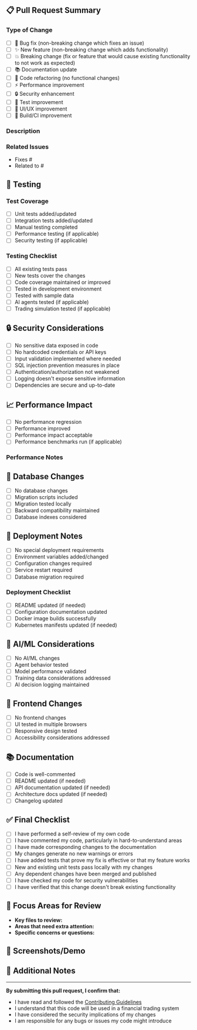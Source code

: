 ## 📋 Pull Request Summary

### Type of Change
<!-- Mark the relevant option with an "x" -->
- [ ] 🐛 Bug fix (non-breaking change which fixes an issue)
- [ ] ✨ New feature (non-breaking change which adds functionality)
- [ ] 💥 Breaking change (fix or feature that would cause existing functionality to not work as expected)
- [ ] 📚 Documentation update
- [ ] 🔧 Code refactoring (no functional changes)
- [ ] ⚡ Performance improvement
- [ ] 🔒 Security enhancement
- [ ] 🧪 Test improvement
- [ ] 🎨 UI/UX improvement
- [ ] 🔨 Build/CI improvement

### Description
<!-- Provide a clear and concise description of what this PR accomplishes -->

### Related Issues
<!-- Link to related issues using keywords: fixes, closes, resolves -->
- Fixes #
- Related to #

## 🧪 Testing

### Test Coverage
<!-- Describe the tests you ran and how they validate your changes -->
- [ ] Unit tests added/updated
- [ ] Integration tests added/updated
- [ ] Manual testing completed
- [ ] Performance testing (if applicable)
- [ ] Security testing (if applicable)

### Testing Checklist
<!-- Mark completed items with an "x" -->
- [ ] All existing tests pass
- [ ] New tests cover the changes
- [ ] Code coverage maintained or improved
- [ ] Tested in development environment
- [ ] Tested with sample data
- [ ] AI agents tested (if applicable)
- [ ] Trading simulation tested (if applicable)

## 🔒 Security Considerations

<!-- For trading platforms, security is paramount -->
- [ ] No sensitive data exposed in code
- [ ] No hardcoded credentials or API keys
- [ ] Input validation implemented where needed
- [ ] SQL injection prevention measures in place
- [ ] Authentication/authorization not weakened
- [ ] Logging doesn't expose sensitive information
- [ ] Dependencies are secure and up-to-date

## 📈 Performance Impact

<!-- Assess the performance impact of your changes -->
- [ ] No performance regression
- [ ] Performance improved
- [ ] Performance impact acceptable
- [ ] Performance benchmarks run (if applicable)

### Performance Notes
<!-- If there are performance implications, describe them -->

## 🔄 Database Changes

<!-- If this PR includes database changes -->
- [ ] No database changes
- [ ] Migration scripts included
- [ ] Migration tested locally
- [ ] Backward compatibility maintained
- [ ] Database indexes considered

## 🚀 Deployment Notes

<!-- Special considerations for deployment -->
- [ ] No special deployment requirements
- [ ] Environment variables added/changed
- [ ] Configuration changes required
- [ ] Service restart required
- [ ] Database migration required

### Deployment Checklist

- [ ] README updated (if needed)
- [ ] Configuration documentation updated
- [ ] Docker image builds successfully
- [ ] Kubernetes manifests updated (if needed)

## 🧠 AI/ML Considerations

<!-- If this PR affects AI agents or ML models -->
- [ ] No AI/ML changes
- [ ] Agent behavior tested
- [ ] Model performance validated
- [ ] Training data considerations addressed
- [ ] AI decision logging maintained

## 📱 Frontend Changes

<!-- If this PR includes frontend changes -->
- [ ] No frontend changes
- [ ] UI tested in multiple browsers
- [ ] Responsive design tested
- [ ] Accessibility considerations addressed

## 📚 Documentation

- [ ] Code is well-commented
- [ ] README updated (if needed)
- [ ] API documentation updated (if needed)
- [ ] Architecture docs updated (if needed)
- [ ] Changelog updated

## ✅ Final Checklist

- [ ] I have performed a self-review of my own code
- [ ] I have commented my code, particularly in hard-to-understand areas
- [ ] I have made corresponding changes to the documentation
- [ ] My changes generate no new warnings or errors
- [ ] I have added tests that prove my fix is effective or that my feature works
- [ ] New and existing unit tests pass locally with my changes
- [ ] Any dependent changes have been merged and published
- [ ] I have checked my code for security vulnerabilities
- [ ] I have verified that this change doesn't break existing functionality

## 🎯 Focus Areas for Review

<!-- Help reviewers focus on the most important parts -->
- **Key files to review:**
- **Areas that need extra attention:**
- **Specific concerns or questions:**

## 📸 Screenshots/Demo

<!-- If applicable, add screenshots or demo links -->
<!-- For UI changes, before/after screenshots are very helpful -->

## 💬 Additional Notes

<!-- Any additional information that reviewers should know -->

---

**By submitting this pull request, I confirm that:**

- I have read and followed the [Contributing Guidelines](./CONTRIBUTING.md)
- I understand that this code will be used in a financial trading system
- I have considered the security implications of my changes
- I am responsible for any bugs or issues my code might introduce
